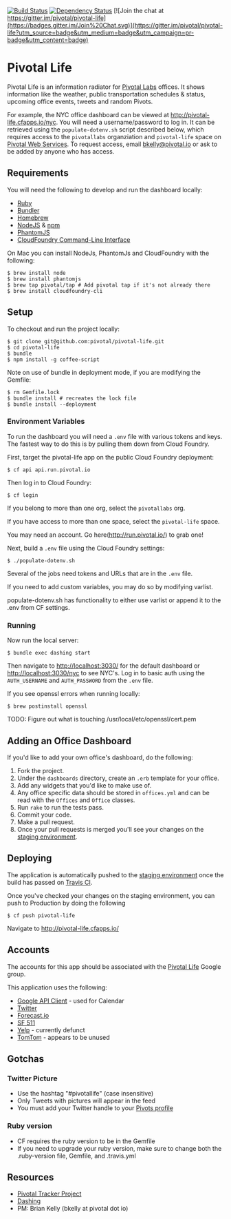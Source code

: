 [![Build Status](https://travis-ci.org/pivotal/pivotal-life.svg)](https://travis-ci.org/pivotal/pivotal-life) [![Dependency Status](https://gemnasium.com/pivotal/pivotal-life.svg)](https://gemnasium.com/pivotal/pivotal-life) [![Join the chat at https://gitter.im/pivotal/pivotal-life](https://badges.gitter.im/Join%20Chat.svg)](https://gitter.im/pivotal/pivotal-life?utm_source=badge&utm_medium=badge&utm_campaign=pr-badge&utm_content=badge)

# Pivotal Life

Pivotal Life is an information radiator for [Pivotal Labs](http://pivotallabs.com) offices. It shows information like the weather, public transportation schedules & status, upcoming office events, tweets and random Pivots.

For example, the NYC office dashboard can be viewed at <http://pivotal-life.cfapps.io/nyc>. You will need a username/password to log in. It can be retrieved using the `populate-dotenv.sh` script described below, which requires access to the `pivotallabs` organziation and `pivotal-life` space on [Pivotal Web Services](http://run.pivotal.io). To request access, email bkelly@pivotal.io or ask to be added by anyone who has access.

## Requirements

You will need the following to develop and run the dashboard locally:

- [Ruby](https://www.ruby-lang.org/en/)
- [Bundler](http://bundler.io/)
- [Homebrew](http://brew.sh/)
- [NodeJS](http://nodejs.org/) & [npm](https://www.npmjs.org/)
- [PhantomJS](http://phantomjs.org)
- [CloudFoundry Command-Line Interface](https://github.com/cloudfoundry/cli)

On Mac you can install NodeJs, PhantomJs and CloudFoundry with the following:

    $ brew install node
    $ brew install phantomjs
    $ brew tap pivotal/tap # Add pivotal tap if it's not already there
    $ brew install cloudfoundry-cli

## Setup

To checkout and run the project locally:

    $ git clone git@github.com:pivotal/pivotal-life.git
    $ cd pivotal-life
    $ bundle
    $ npm install -g coffee-script

Note on use of bundle in deployment mode, if you are modifying the Gemfile:

    $ rm Gemfile.lock
    $ bundle install # recreates the lock file
    $ bundle install --deployment

### Environment Variables

To run the dashboard you will need a `.env` file with various tokens and keys.  The fastest way to do this is by pulling them down from Cloud Foundry.

First, target the pivotal-life app on the public Cloud Foundry deployment:

    $ cf api api.run.pivotal.io

Then log in to Cloud Foundry:
 
    $ cf login

If you belong to more than one org, select the `pivotallabs` org.

If you have access to more than one space, select the `pivotal-life` space.

You may need an account. Go here(http://run.pivotal.io/) to grab one!

Next, build a `.env` file using the Cloud Foundry settings:

    $ ./populate-dotenv.sh

Several of the jobs need tokens and URLs that are in the `.env` file.

If you need to add custom variables, you may do so by modifying varlist.

populate-dotenv.sh has functionality to either use varlist or append it to the .env from CF settings.

### Running

Now run the local server:
    
    $ bundle exec dashing start

Then navigate to <http://localhost:3030/> for the default dashboard or <http://localhost:3030/nyc> to see NYC's.
Log in to basic auth using the `AUTH_USERNAME` and `AUTH_PASSWORD` from the `.env` file.

If you see openssl errors when running locally:

    $ brew postinstall openssl

TODO: Figure out what is touching /usr/local/etc/openssl/cert.pem

## Adding an Office Dashboard

If you'd like to add your own office's dashboard, do the following:

1. Fork the project.
2. Under the `dashboards` directory, create an `.erb` template for your office.
3. Add any widgets that you'd like to make use of.
4. Any office specific data should be stored in `offices.yml` and can be read with the `Offices` and `Office` classes.
5. Run `rake` to run the tests pass.
6. Commit your code.
7. Make a pull request.
8. Once your pull requests is merged you'll see your changes on the [staging environment](http://pivotal-life-staging.cfapps.io/).

## Deploying

The application is automatically pushed to the [staging environment](http://pivotal-life-staging.cfapps.io/) once the build has passed on [Travis CI]((https://travis-ci.org/pivotal/pivotal-life)).

Once you've checked your changes on the staging environment, you can push to Production by doing the following

    $ cf push pivotal-life

Navigate to <http://pivotal-life.cfapps.io/>

## Accounts
The accounts for this app should be associated with the [Pivotal Life](pivotal-life@googlegroups.com) Google group.

This application uses the following:

- [Google API Client](https://developers.google.com/api-client-library/ruby/) - used for Calendar
- [Twitter](https://apps.twitter.com)
- [Forecast.io](https://developer.forecast.io/)
- [SF 511](http://511.org/developer-resources_transit-api.asp)
- [Yelp](https://www.yelp.com/developers/documentation/v2/overview) - currently defunct
- [TomTom](http://developer.tomtom.com/) - appears to be unused

## Gotchas

### Twitter Picture

- Use the hashtag "#pivotallife" (case insensitive)
- Only Tweets with pictures will appear in the feed
- You must add your Twitter handle to your [Pivots profile](https://pivots.pivotallabs.com)

### Ruby version

- CF requires the ruby version to be in the Gemfile
- If you need to upgrade your ruby version, make sure to change both the .ruby-version file, Gemfile, and .travis.yml

## Resources

- [Pivotal Tracker Project](https://www.pivotaltracker.com/n/projects/1003138)
- [Dashing](http://shopify.github.com/dashing)
- PM: Brian Kelly (bkelly at pivotal dot io)
